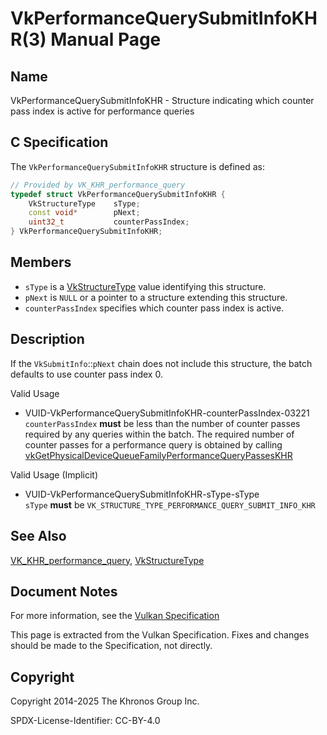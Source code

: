 # VkPerformanceQuerySubmitInfoKHR(3) Manual Page

## Name

VkPerformanceQuerySubmitInfoKHR - Structure indicating which counter pass index is active for performance queries



## [](#_c_specification)C Specification

The `VkPerformanceQuerySubmitInfoKHR` structure is defined as:

```c++
// Provided by VK_KHR_performance_query
typedef struct VkPerformanceQuerySubmitInfoKHR {
    VkStructureType    sType;
    const void*        pNext;
    uint32_t           counterPassIndex;
} VkPerformanceQuerySubmitInfoKHR;
```

## [](#_members)Members

- `sType` is a [VkStructureType](https://registry.khronos.org/vulkan/specs/latest/man/html/VkStructureType.html) value identifying this structure.
- `pNext` is `NULL` or a pointer to a structure extending this structure.
- `counterPassIndex` specifies which counter pass index is active.

## [](#_description)Description

If the `VkSubmitInfo`::`pNext` chain does not include this structure, the batch defaults to use counter pass index 0.

Valid Usage

- [](#VUID-VkPerformanceQuerySubmitInfoKHR-counterPassIndex-03221)VUID-VkPerformanceQuerySubmitInfoKHR-counterPassIndex-03221  
  `counterPassIndex` **must** be less than the number of counter passes required by any queries within the batch. The required number of counter passes for a performance query is obtained by calling [vkGetPhysicalDeviceQueueFamilyPerformanceQueryPassesKHR](https://registry.khronos.org/vulkan/specs/latest/man/html/vkGetPhysicalDeviceQueueFamilyPerformanceQueryPassesKHR.html)

Valid Usage (Implicit)

- [](#VUID-VkPerformanceQuerySubmitInfoKHR-sType-sType)VUID-VkPerformanceQuerySubmitInfoKHR-sType-sType  
  `sType` **must** be `VK_STRUCTURE_TYPE_PERFORMANCE_QUERY_SUBMIT_INFO_KHR`

## [](#_see_also)See Also

[VK\_KHR\_performance\_query](https://registry.khronos.org/vulkan/specs/latest/man/html/VK_KHR_performance_query.html), [VkStructureType](https://registry.khronos.org/vulkan/specs/latest/man/html/VkStructureType.html)

## [](#_document_notes)Document Notes

For more information, see the [Vulkan Specification](https://registry.khronos.org/vulkan/specs/latest/html/vkspec.html#VkPerformanceQuerySubmitInfoKHR)

This page is extracted from the Vulkan Specification. Fixes and changes should be made to the Specification, not directly.

## [](#_copyright)Copyright

Copyright 2014-2025 The Khronos Group Inc.

SPDX-License-Identifier: CC-BY-4.0